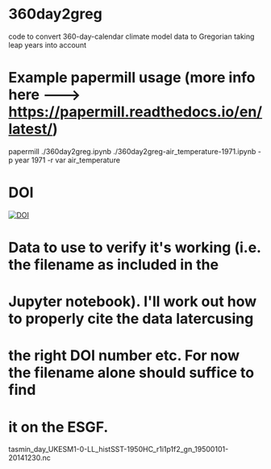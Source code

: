 # 360day2greg
code to convert 360-day-calendar climate model data to Gregorian taking leap years into account

# Example papermill usage (more info here ---> https://papermill.readthedocs.io/en/latest/)
papermill ./360day2greg.ipynb ./360day2greg-air_temperature-1971.ipynb -p year 1971 -r var air_temperature

# DOI
[![DOI](https://zenodo.org/badge/541836316.svg)](https://zenodo.org/badge/latestdoi/541836316)

# Data to use to verify it's working (i.e. the filename as included in the
# Jupyter notebook). I'll work out how to properly cite the data latercusing
# the right DOI number etc. For now the filename alone should suffice to find
# it on the ESGF.

tasmin_day_UKESM1-0-LL_histSST-1950HC_r1i1p1f2_gn_19500101-20141230.nc
